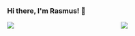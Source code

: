 ### Hi there, I'm Rasmus! 👋
<div style: diplay: flex>
  <img align="right" width="47%" src="https://github-readme-stats.vercel.app/api?username=RasmusKlaaser&theme=radical" />
  <img align="left" width="47%"src="https://github-readme-stats.vercel.app/api/top-langs/?username=RasmusKlaaser&hide_border=true&theme=radical">
</div>

<!--<img src="https://raw.githubusercontent.com/RasmusKlaaser/RasmusKlaaser/main/mustangor.jpeg" />
